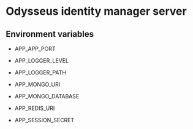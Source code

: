# Odysseus identity manager server

## Environment variables

* APP_APP_PORT

* APP_LOGGER_LEVEL

* APP_LOGGER_PATH

* APP_MONGO_URI

* APP_MONGO_DATABASE

* APP_REDIS_URI

* APP_SESSION_SECRET
